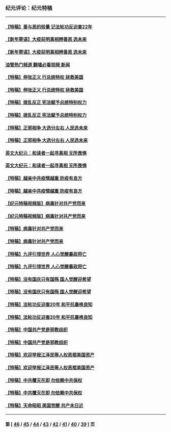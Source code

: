 ### 纪元评论：纪元特稿
---
#### [【特稿】善与恶的较量 记法轮功反迫害22年](../../pages/nsc424/n13086597.md?08240330) 
#### [【新年寄语】大疫前明真相辨善恶 选未来](../../pages/nsc424/n12660855.md?08240330) 
#### [【新年寄语】大疫前明真相辨善恶 选未来](../../pages/nsc424/n12660855.md?08240330) 
#### [油管热门频道 翻墙必看视频 新闻](ok?08240330)
#### [【特稿】伸张正义 行总统特权 拯救美国](../../pages/nsc424/n12616806.md?08240330) 
#### [【特稿】伸张正义 行总统特权 拯救美国](../../pages/nsc424/n12616806.md?08240330) 
#### [【特稿】拨乱反正 宪法赋予总统特别权力](../../pages/nsc424/n12598306.md?08240330) 
#### [【特稿】拨乱反正 宪法赋予总统特别权力](../../pages/nsc424/n12598306.md?08240330) 
#### [【特稿】正邪相争 大选分左右 人民选未来](../../pages/nsc424/n12545208.md?08240330) 
#### [【特稿】正邪相争 大选分左右 人民选未来](../../pages/nsc424/n12545208.md?08240330) 
#### [英文大纪元：和读者一起寻真相 无所畏惧](../../pages/nsc424/n12542027.md?08240330) 
#### [英文大纪元：和读者一起寻真相 无所畏惧](../../pages/nsc424/n12542027.md?08240330) 
#### [【特稿】越亲中共疫情越重 防疫有良方](../../pages/nsc424/n12042989.md?08240330) 
#### [【特稿】越亲中共疫情越重 防疫有良方](../../pages/nsc424/n12042989.md?08240330) 
#### [【纪元特稿视频版】病毒针对共产党而来](../../pages/nsc424/n11977328.md?08240330) 
#### [【纪元特稿视频版】病毒针对共产党而来](../../pages/nsc424/n11977328.md?08240330) 
#### [【特稿】病毒针对共产党而来](../../pages/nsc424/n11928818.md?08240330) 
#### [【特稿】病毒针对共产党而来](../../pages/nsc424/n11928818.md?08240330) 
#### [【特稿】九评引领世界 人心觉醒暴政将亡](../../pages/nsc424/n11660496.md?08240330) 
#### [【特稿】九评引领世界 人心觉醒暴政将亡](../../pages/nsc424/n11660496.md?08240330) 
#### [【特稿】没有国庆只有国殇 国人觉醒迎希望](../../pages/nsc424/n11549354.md?08240330) 
#### [【特稿】没有国庆只有国殇 国人觉醒迎希望](../../pages/nsc424/n11549354.md?08240330) 
#### [【特稿】法轮功反迫害20年 和平抗暴唤良知](../../pages/nsc424/n11389135.md?08240330) 
#### [【特稿】法轮功反迫害20年 和平抗暴唤良知](../../pages/nsc424/n11389135.md?08240330) 
#### [【特稿】中国共产党是邪教组织](../../pages/nsc424/n11355551.md?08240330) 
#### [【特稿】中国共产党是邪教组织](../../pages/nsc424/n11355551.md?08240330) 
#### [【特稿】欢迎举报江泽民等人权恶棍美国资产](../../pages/nsc424/n11303040.md?08240330) 
#### [【特稿】欢迎举报江泽民等人权恶棍美国资产](../../pages/nsc424/n11303040.md?08240330) 
#### [【特稿】中共覆灭在即 勿依赖中共保权](../../pages/nsc424/n11278510.md?08240330) 
#### [【特稿】中共覆灭在即 勿依赖中共保权](../../pages/nsc424/n11278510.md?08240330) 
#### [【特稿】天命昭昭 美国觉醒 共产末日近](../../pages/nsc424/n11150259.md?08240330) 

---
#### 第 [ [46](./46.md?08240330) / [45](./45.md?08240330) / [44](./44.md?08240330) / [43](./43.md?08240330) / [42](./42.md?08240330) / [41](./41.md?08240330) / [40](./40.md?08240330) / [39](./39.md?08240330) ] 页
